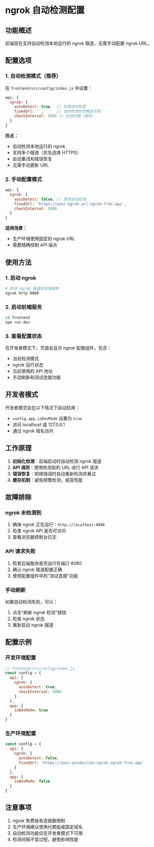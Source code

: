 # ngrok 自动检测配置

## 功能概述

前端现在支持自动检测本地运行的 ngrok 隧道，无需手动配置 ngrok URL。

## 配置选项

### 1. 自动检测模式（推荐）

在 `frontend/src/config/index.js` 中设置：

```javascript
api: {
  ngrok: {
    autoDetect: true,  // 启用自动检测
    fixedUrl: '',      // 自动检测时忽略此字段
    checkInterval: 5000 // 检测间隔（毫秒）
  }
}
```

**优点：**
- 自动检测本地运行的 ngrok
- 支持多个隧道（优先选择 HTTPS）
- 自动重试和错误恢复
- 无需手动更新 URL

### 2. 手动配置模式

```javascript
api: {
  ngrok: {
    autoDetect: false, // 禁用自动检测
    fixedUrl: 'https://your-ngrok-url.ngrok-free.app',
    checkInterval: 5000
  }
}
```

**适用场景：**
- 生产环境使用固定的 ngrok URL
- 需要精确控制 API 端点

## 使用方法

### 1. 启动 ngrok

```bash
# 启动 ngrok 隧道到后端服务
ngrok http 8080
```

### 2. 启动前端服务

```bash
cd frontend
npm run dev
```

### 3. 查看配置状态

在开发者模式下，页面会显示 ngrok 配置组件，包含：
- 当前检测模式
- ngrok 运行状态
- 当前使用的 API 地址
- 手动刷新和测试连接功能

## 开发者模式

开发者模式会在以下情况下自动启用：
- `config.app.isDevMode` 设置为 `true`
- 访问 localhost 或 127.0.0.1
- 通过 ngrok 域名访问

## 工作原理

1. **初始化检测**：前端启动时自动检测 ngrok 隧道
2. **API 调用**：使用检测到的 URL 进行 API 请求
3. **错误恢复**：网络错误时自动重新检测并重试
4. **缓存机制**：避免频繁检测，提高性能

## 故障排除

### ngrok 未检测到

1. 确保 ngrok 正在运行：`http://localhost:4040`
2. 检查 ngrok API 是否可访问
3. 查看浏览器控制台日志

### API 请求失败

1. 检查后端服务是否运行在端口 8080
2. 确认 ngrok 隧道配置正确
3. 使用配置组件中的"测试连接"功能

### 手动刷新

如果自动检测失败，可以：
1. 点击"刷新 ngrok 检测"按钮
2. 检查 ngrok 状态
3. 重新启动 ngrok 隧道

## 配置示例

### 开发环境配置

```javascript
// frontend/src/config/index.js
const config = {
  api: {
    ngrok: {
      autoDetect: true,
      checkInterval: 3000
    }
  },
  app: {
    isDevMode: true
  }
}
```

### 生产环境配置

```javascript
const config = {
  api: {
    ngrok: {
      autoDetect: false,
      fixedUrl: 'https://your-production-ngrok.ngrok-free.app'
    }
  },
  app: {
    isDevMode: false
  }
}
```

## 注意事项

1. ngrok 免费版有连接数限制
2. 生产环境建议使用付费版或固定域名
3. 自动检测功能仅在开发者模式下可用
4. 检测间隔不宜过短，避免影响性能 